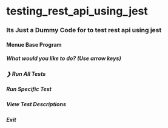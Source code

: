 # testing_rest_api_using_jest

### Its Just a Dummy Code for to test rest api using jest

#### Menue Base Program

##### What would you like to do? (Use arrow keys)
##### ❯ Run All Tests
##### Run Specific Test
##### View Test Descriptions
##### Exit
